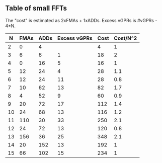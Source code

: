 ## Table of small FFTs

The "cost" is estimated as 2xFMAs + 1xADDs.
Excess vGPRs is #vGPRs - 4*N.

| N  | FMAs | ADDs | Excess vGPRs | Cost | Cost/N^2 |
|----|------|------|-------|------|----|
|  2 |   0 |   4 |    |   4 | 1   |
|  3 |   6 |   6 |  1 |  18 | 2   |
|  4 |   0 |  16 |  5 |  16 | 1   |
|  5 |  12 |  24 |  4 |  28 | 1.1 |
|  6 |  12 |  24 | 11 |  28 | 0.8 |
|  7 |  10 |  62 | 13 |  82 | 1.7 |
|  8 |   4 |  52 |  9 |  60 | 0.9 |
|  9 |  20 |  72 | 17 | 112 | 1.4 |
| 10 |  24 |  68 | 13 | 116 | 1.2 |
| 11 | 110 |  30 | 33 | 250 | 2.1 |
| 12 |  24 |  72 | 13 | 120 | 0.8 |
| 13 | 156 |  36 | 25 | 348 | 2.1 |
| 14 |  20 | 152 | 13 | 192 | 1   |
| 15 |  66 | 102 | 15 | 234 | 1   |
